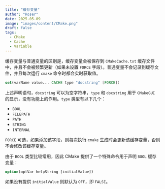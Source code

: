```yaml
---
title: "缓存变量"
author: "Roser"
date: 2025-05-09
image: "images/content/CMake.png"
draft: false
tags:
  - CMake
  - Cache
  - Variable
---
```

缓存变量与普通变量的区别是，缓存变量会被保存到 `CMakeCache.txt` 缓存文件中，并且不会被频繁更新（如果未设置 `FORCE` 字段）。普通变量不会记录到缓存文件，并且每次运行 `cmake` 命令时都会实时获取值。

```cmake
set(varName value... CACHE type "docstring" [FORCE])
```

上述声明语句，`docstring` 可以为空字符串，`type` 和 `docstring` 用于 `CMakeGUI` 的显示，没有功能上的作用。`type` 类型有以下几个：

- `BOOL`
- `FILEPATH`
- `PATH`
- `STRING`
- `INTERNAL`

`FORCE` 可选，如果添加该字段，则每次执行 `cmake` 生成时会更新该缓存变量，否则不会修改该缓存变量。

由于 `BOOL` 类型比较常用，因此 CMake 提供了一个特殊命令用于声明 `BOOL` 缓存变量：

```cmake
option(optVar helpString [initialValue])
```

如果没有提供 `initialValue` 则默认为 `OFF`，即 `FALSE`。